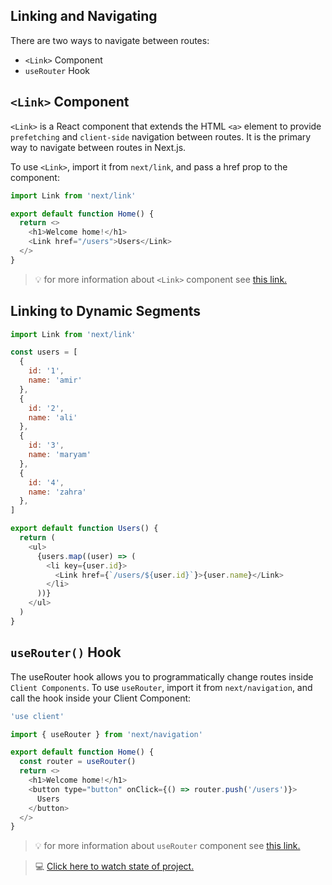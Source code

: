 ## Linking and Navigating

There are two ways to navigate between routes:

+ `<Link>` Component
+ `useRouter` Hook

## `<Link>` Component

`<Link>` is a React component that extends the HTML `<a>` element to provide `prefetching` and `client-side` navigation
between routes. It is the primary way to navigate between routes in Next.js.

To use `<Link>`, import it from `next/link`, and pass a href prop to the component:

```js
import Link from 'next/link'

export default function Home() {
  return <>
    <h1>Welcome home!</h1>
    <Link href="/users">Users</Link>
  </>
}
```

> 💡 for more information about `<Link>` component
> see <a href="https://nextjs.org/docs/app/api-reference/components/link" target="_blank">this link.</a>

## Linking to Dynamic Segments

```js
import Link from 'next/link'

const users = [
  {
    id: '1',
    name: 'amir'
  },
  {
    id: '2',
    name: 'ali'
  },
  {
    id: '3',
    name: 'maryam'
  },
  {
    id: '4',
    name: 'zahra'
  },
]

export default function Users() {
  return (
    <ul>
      {users.map((user) => (
        <li key={user.id}>
          <Link href={`/users/${user.id}`}>{user.name}</Link>
        </li>
      ))}
    </ul>
  )
}
```

## `useRouter()` Hook

The useRouter hook allows you to programmatically change routes inside `Client Components`.
To use `useRouter`, import it from `next/navigation`, and call the hook inside your Client Component:

```js
'use client'

import { useRouter } from 'next/navigation'

export default function Home() {
  const router = useRouter()
  return <>
    <h1>Welcome home!</h1>
    <button type="button" onClick={() => router.push('/users')}>
      Users
    </button>
  </>
}
```

> 💡 for more information about `useRouter` component
> see <a href="https://nextjs.org/docs/app/api-reference/functions/use-router" target="_blank">this link.</a>

> 💻 <a href="https://github.com/amirmvahed/next-dk-code/tree/05-linking-and-navigating/app" target="_blank">Click here to watch state of project.</a>

